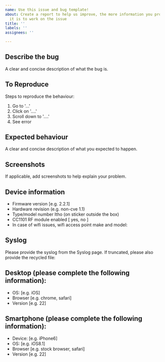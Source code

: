 ```yaml
---
name: Use this issue and bug template!
about: Create a report to help us improve, the more information you provide the easier
  it is to work on the issue
title: ''
labels: ''
assignees: ''

---
```


## Describe the bug
A clear and concise description of what the bug is.

## To Reproduce
Steps to reproduce the behaviour:
1. Go to '...'
2. Click on '....'
3. Scroll down to '....'
4. See error

## Expected behaviour
A clear and concise description of what you expected to happen.

## Screenshots
If applicable, add screenshots to help explain your problem.

## Device information
- Firmware version [e.g. 2.2.1]
- Hardware revision (e.g. non-cve 1.1)
- Type/model number Itho (on sticker outside the box)
- CC1101 RF module enabled [ yes, no ]
- In case of wifi issues, wifi access point make and model:

## Syslog
Please provide the syslog from the Syslog page. If truncated, please also provide the recycled file:

## Desktop (please complete the following information):
 - OS: [e.g. iOS]
 - Browser [e.g. chrome, safari]
 - Version [e.g. 22]

## Smartphone (please complete the following information):
 - Device: [e.g. iPhone6]
 - OS: [e.g. iOS8.1]
 - Browser [e.g. stock browser, safari]
 - Version [e.g. 22]
